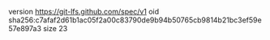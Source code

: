 version https://git-lfs.github.com/spec/v1
oid sha256:c7afaf2d61b1ac05f2a00c83790de9b94b50765cb9814b21bc3ef59e57e897a3
size 23
